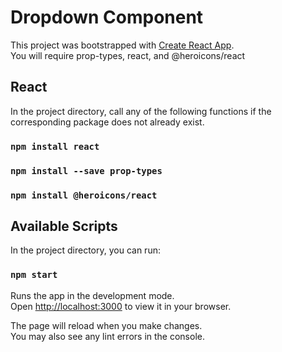 # Dropdown Component

This project was bootstrapped with [Create React App](https://github.com/facebook/create-react-app).\
You will require prop-types, react, and @heroicons/react

## React

In the project directory, call any of the following functions if the corresponding package does not already exist.

### `npm install react`

### `npm install --save prop-types`

### `npm install @heroicons/react`

## Available Scripts

In the project directory, you can run:

### `npm start`

Runs the app in the development mode.\
Open [http://localhost:3000](http://localhost:3000) to view it in your browser.

The page will reload when you make changes.\
You may also see any lint errors in the console.
